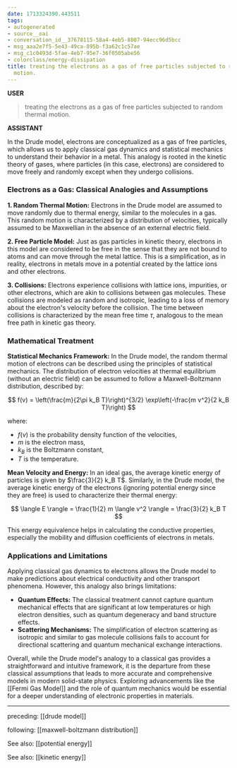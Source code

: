 ```yaml
---
date: 1713324390.443511
tags:
- autogenerated
- source__oai
- conversation_id__37678115-58a4-4eb5-8807-94ecc96d5bcc
- msg_aaa2e7f5-5e43-49ca-895b-f3a62c1c57ae
- msg_c1c0493d-5fae-4eb7-95e7-36f0505abe56
- colorclass/energy-dissipation
title: treating the electrons as a gas of free particles subjected to random thermal
  motion.
---
```


**USER**

>treating the electrons as a gas of free particles subjected to random thermal motion.


**ASSISTANT**

In the Drude model, electrons are conceptualized as a gas of free particles, which allows us to apply classical gas dynamics and statistical mechanics to understand their behavior in a metal. This analogy is rooted in the kinetic theory of gases, where particles (in this case, electrons) are considered to move freely and randomly except when they undergo collisions.

### Electrons as a Gas: Classical Analogies and Assumptions

**1. Random Thermal Motion:** Electrons in the Drude model are assumed to move randomly due to thermal energy, similar to the molecules in a gas. This random motion is characterized by a distribution of velocities, typically assumed to be Maxwellian in the absence of an external electric field.

**2. Free Particle Model:** Just as gas particles in kinetic theory, electrons in this model are considered to be free in the sense that they are not bound to atoms and can move through the metal lattice. This is a simplification, as in reality, electrons in metals move in a potential created by the lattice ions and other electrons.

**3. Collisions:** Electrons experience collisions with lattice ions, impurities, or other electrons, which are akin to collisions between gas molecules. These collisions are modeled as random and isotropic, leading to a loss of memory about the electron's velocity before the collision. The time between collisions is characterized by the mean free time $\tau$, analogous to the mean free path in kinetic gas theory.

### Mathematical Treatment

**Statistical Mechanics Framework:**
In the Drude model, the random thermal motion of electrons can be described using the principles of statistical mechanics. The distribution of electron velocities at thermal equilibrium (without an electric field) can be assumed to follow a Maxwell-Boltzmann distribution, described by:

$$ f(v) = \left(\frac{m}{2\pi k_B T}\right)^{3/2} \exp\left(-\frac{m v^2}{2 k_B T}\right) $$

where:
- $f(v)$ is the probability density function of the velocities,
- $m$ is the electron mass,
- $k_B$ is the Boltzmann constant,
- $T$ is the temperature.

**Mean Velocity and Energy:**
In an ideal gas, the average kinetic energy of particles is given by $\frac{3}{2} k_B T$. Similarly, in the Drude model, the average kinetic energy of the electrons (ignoring potential energy since they are free) is used to characterize their thermal energy:

$$ \langle E \rangle = \frac{1}{2} m \langle v^2 \rangle = \frac{3}{2} k_B T $$

This energy equivalence helps in calculating the conductive properties, especially the mobility and diffusion coefficients of electrons in metals.

### Applications and Limitations

Applying classical gas dynamics to electrons allows the Drude model to make predictions about electrical conductivity and other transport phenomena. However, this analogy also brings limitations:
- **Quantum Effects:** The classical treatment cannot capture quantum mechanical effects that are significant at low temperatures or high electron densities, such as quantum degeneracy and band structure effects.
- **Scattering Mechanisms:** The simplification of electron scattering as isotropic and similar to gas molecule collisions fails to account for directional scattering and quantum mechanical exchange interactions.

Overall, while the Drude model's analogy to a classical gas provides a straightforward and intuitive framework, it is the departure from these classical assumptions that leads to more accurate and comprehensive models in modern solid-state physics. Exploring advancements like the [[Fermi Gas Model]] and the role of quantum mechanics would be essential for a deeper understanding of electronic properties in materials.


---

preceding: [[drude model]]  


following: [[maxwell-boltzmann distribution]]

See also: [[potential energy]]


See also: [[kinetic energy]]